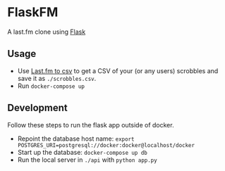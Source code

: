 # FlaskFM

A last.fm clone using [Flask](http://flask.pocoo.org/)

## Usage
- Use [Last.fm to csv](https://benjaminbenben.com/lastfm-to-csv/) to get a CSV of your (or any users) scrobbles and save it as `./scrobbles.csv`.
- Run `docker-compose up`

## Development
Follow these steps to run the flask app outside of docker.
- Repoint the database host name: `export POSTGRES_URI=postgresql://docker:docker@localhost/docker`
- Start up the database: `docker-compose up db`
- Run the local server in `./api` with `python app.py`
